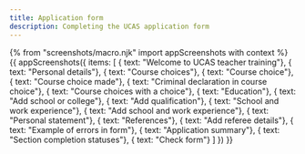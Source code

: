 ```yaml
---
title: Application form
description: Completing the UCAS application form
---
```

{% from "screenshots/macro.njk" import appScreenshots with context %}
{{ appScreenshots({
  items: [
    { text: "Welcome to UCAS teacher training"},
    { text: "Personal details"},
    { text: "Course choices"},
    { text: "Course choice"},
    { text: "Course choice made"},
    { text: "Criminal declaration in course choice"},
    { text: "Course choices with a choice"},
    { text: "Education"},
    { text: "Add school or college"},
    { text: "Add qualification"},
    { text: "School and work experience"},
    { text: "Add school and work experience"},
    { text: "Personal statement"},
    { text: "References"},
    { text: "Add referee details"},
    { text: "Example of errors in form"},
    { text: "Application summary"},
    { text: "Section completion statuses"},
    { text: "Check form"}
  ]
}) }}
